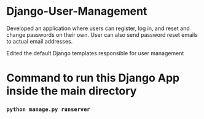 # Django-User-Management

Developed an application where users can register, log in, and reset and change passwords on their own. User can also send password reset emails to actual email addresses.

Edited the default Django templates responsible for user management

# Command to run this Django App inside the main directory
### `python manage.py runserver`
